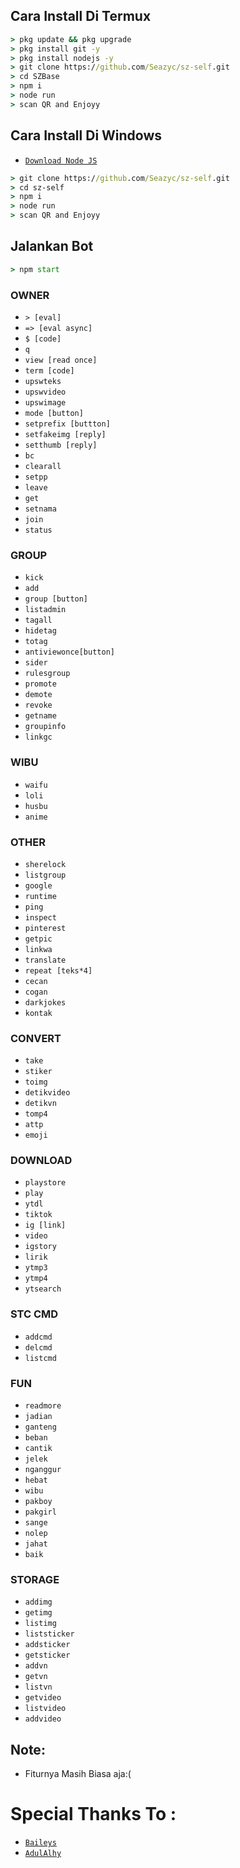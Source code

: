 ## Cara Install Di Termux
```cmd
> pkg update && pkg upgrade
> pkg install git -y
> pkg install nodejs -y
> git clone https://github.com/Seazyc/sz-self.git
> cd SZBase
> npm i
> node run
> scan QR and Enjoyy
```

## Cara Install Di Windows
* [`Download Node JS`](https://nodejs.org/en/download/)
```cmd
> git clone https://github.com/Seazyc/sz-self.git
> cd sz-self
> npm i
> node run
> scan QR and Enjoyy
```

## Jalankan Bot
```cmd
> npm start
```


### OWNER
* `> [eval]`
* `=> [eval async]`
* `$ [code]`
* `q`
* `view [read once]`
* `term [code]`
* `upswteks`
* `upswvideo`
* `upswimage`
* `mode [button]`
* `setprefix [buttton]`
* `setfakeimg [reply]`
* `setthumb [reply]`
* `bc`
* `clearall`
* `setpp`
* `leave`
* `get`
* `setnama`
* `join`
* `status`

### GROUP
* `kick`
* `add`
* `group [button]`
* `listadmin`
* `tagall`
* `hidetag`
* `totag`
* `antiviewonce[button]`
* `sider`
* `rulesgroup`
* `promote`
* `demote`
* `revoke`
* `getname`
* `groupinfo`
* `linkgc`

### WIBU
* `waifu`
* `loli`
* `husbu`
* `anime`

### OTHER
* `sherelock`
* `listgroup`
* `google`
* `runtime`
* `ping`
* `inspect`
* `pinterest`
* `getpic`
* `linkwa`
* `translate`
* `repeat [teks*4]`
* `cecan`
* `cogan`
* `darkjokes`
* `kontak`

### CONVERT
* `take`
* `stiker`
* `toimg`
* `detikvideo`
* `detikvn`
* `tomp4`
* `attp`
* `emoji`

### DOWNLOAD
* `playstore`
* `play`
* `ytdl`
* `tiktok`
* `ig [link]`
* `video`
* `igstory`
* `lirik`
* `ytmp3`
* `ytmp4`
* `ytsearch`

### STC CMD
* `addcmd`
* `delcmd`
* `listcmd`

### FUN
* `readmore`
* `jadian`
* `ganteng`
* `beban`
* `cantik`
* `jelek`
* `nganggur`
* `hebat`
* `wibu`
* `pakboy`
* `pakgirl`
* `sange`
* `nolep`
* `jahat`
* `baik`

### STORAGE
* `addimg`
* `getimg`
* `listimg`
* `liststicker`
* `addsticker`
* `getsticker`
* `addvn`
* `getvn`
* `listvn`
* `getvideo`
* `listvideo`
* `addvideo`

## Note:
* Fiturnya Masih Biasa aja:(



# Special Thanks To :
* [`Baileys`](https://github.com/adiwajshing/Baileys)
* [`AdulAlhy`](https://github.com/adulahly)
